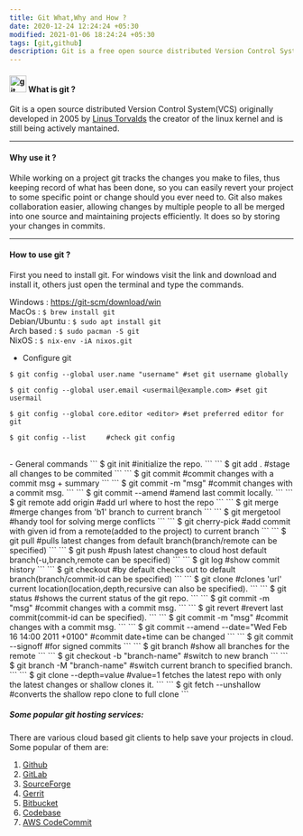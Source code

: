 ```yaml
---
title: Git What,Why and How ?
date: 2020-12-24 12:24:24 +05:30
modified: 2021-01-06 18:24:24 +05:30
tags: [git,github]
description: Git is a free open source distributed Version Control System(VCS) originally developed by Linus Torvalds. 
---
```

#### <img src="https://git-scm.com/images/logos/downloads/Git-Icon-1788C.png" alt="git" width="30"/> What is git ?

Git is a open source distributed Version Control System(VCS) originally developed in 2005 by [Linus Torvalds](https://en.wikipedia.org/wiki/Linus_Torvalds) the creator of the linux kernel and is still being actively mantained.
<hr>

#### Why use it ?

While working on a project git tracks the changes you make to files, thus keeping record of what has been done, so you can easily revert your project to some specific point or change should you ever need to. Git also makes collaboration easier, allowing changes by multiple people to all be merged into one source and maintaining projects efficiently. It does so by storing your changes in commits.
<hr>

#### How to use git ?

First you need to install git. For windows visit the link and download and install it, others just open the terminal and type the commands. 

Windows 			: [https://git-scm/download/win](https://git-scm.com/download/win)
<br>MacOs 			: `$ brew install git`
<br>Debian/Ubuntu  	: `$ sudo apt install git`
<br>Arch based 		: `$ sudo pacman -S git`
<br>NixOS 			: `$ nix-env -iA nixos.git`


- Configure git
```
$ git config --global user.name "username" #set git username globally
```
```
$ git config --global user.email <usermail@example.com> #set git usermail
```
```
$ git config --global core.editor <editor> #set preferred editor for git
```
```
$ git config --list 	#check git config
```
<br>
- General commands
```
$ git init 		#initialize the repo.
```
```
$ git add . 		#stage all changes to be commited
```
```
$ git commit 		#commit changes with a commit msg + summary
```
```
$ git commit -m "msg" 	#commit changes with a commit msg.
```
```
$ git commit --amend 	#amend last commit locally.
```
```
$ git remote add origin <url.git>   #add url where to host the repo
```
```
$ git merge <b1>    #merge changes from 'b1' branch to current branch
```
```
$ git mergetool 	#handy tool for solving merge conflicts
```
```
$ git cherry-pick <commit-id> 	#add commit with given id from a remote(added to the project) to current branch
```
```
$ git pull 	#pulls latest changes from default branch(branch/remote can be specified)
```
```
$ git push 	#push latest changes to cloud host default branch(-u,branch,remote can be specified)
```
```
$ git log 	#show commit history
```
```
$ git checkout #by default checks out to default branch(branch/commit-id can be specified)
```
```
$ git clone <url.git> #clones 'url' current location(location,depth,recursive can also be specified). 
```
```
$ git status 	#shows the current status of the git repo.
```
```
$ git commit -m "msg" 	#commit changes with a commit msg.
```
```
$ git revert  	#revert last commit(commit-id can be specified).
```
```
$ git commit -m "msg" 	#commit changes with a commit msg.
```
```
$ git commit --amend --date="Wed Feb 16 14:00 2011 +0100" #commit date+time can be changed
```
```
$ git commit --signoff	#for signed commits
```
```
$ git branch   #show all branches for the remote
```
```
$ git checkout -b "branch-name"   #switch to new branch 
```
```
$ git branch -M "branch-name"     #switch current branch to specified branch.
```
```
$ git clone <url> --depth=value    #value=1 fetches the latest repo with only the latest changes or shallow clones it.
```
```
$ git fetch --unshallow         #converts the shallow repo clone to full clone
```

##### Some popular git hosting services:

There are various cloud based git clients to help save your projects in cloud. Some popular of them are:

1. [Github](https://github.com)
2. [GitLab](https://gitlab.com)
3. [SourceForge](https://sourceforge.net)
4. [Gerrit](https://www.gerritcodereview.com/)
5. [Bitbucket](https://bitbucket.org/)
6. [Codebase](https://www.codebasehq.com/)
7. [AWS CodeCommit](https://aws.amazon.com/codecommit/)
